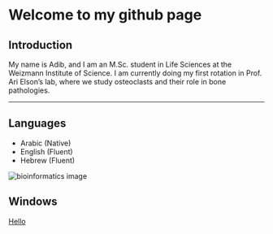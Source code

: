# Welcome to my github page

## Introduction
My name is Adib, and I am an M.Sc. student in Life Sciences at the Weizmann Institute of Science.
I am currently doing my first rotation in Prof. Ari Elson’s lab, where we study osteoclasts and their role in bone pathologies.

---

## Languages
- Arabic (Native)
- English (Fluent)
- Hebrew (Fluent)

![bioinformatics image](https://www.icgeb.org/wp-content/uploads/2023/01/Genomic-analysis-488977381.png)


## Windows

[Hello](./Hello.md)
